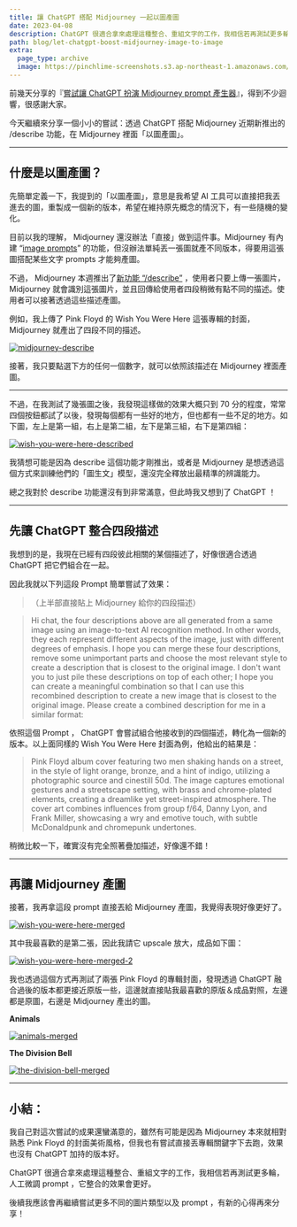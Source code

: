 ```yaml
---
title: 讓 ChatGPT 搭配 Midjourney 一起以圖產圖
date: 2023-04-08
description: ChatGPT 很適合拿來處理這種整合、重組文字的工作，我相信若再測試更多輪，人工微調 prompt ，它整合的效果會更好。
path: blog/let-chatgpt-boost-midjourney-image-to-image
extra:
  page_type: archive
  image: https://pinchlime-screenshots.s3.ap-northeast-1.amazonaws.com/animals-merged_ipmegk.webp
---
```


前幾天分享的『[嘗試讓 ChatGPT 扮演 Midjourney prompt 產生器](@/archive/let-chatgpt-act-as-a-midjourney-prompt-generator.md)』，得到不少迴響，很感謝大家。

今天繼續來分享一個小小的嘗試：透過 ChatGPT 搭配 Midjourney 近期新推出的 /describe 功能，在 Midjourney 裡面「以圖產圖」。

<!-- more -->

---

## 什麼是以圖產圖？

先簡單定義一下，我提到的「以圖產圖」，意思是我希望 AI 工具可以直接把我丟進去的圖，重製成一個新的版本，希望在維持原先概念的情況下，有一些隨機的變化。

目前以我的理解， Midjourney 還沒辦法「直接」做到這件事。Midjourney 有內建 “[image prompts](https://docs.midjourney.com/docs/image-prompts)” 的功能，但沒辦法單純丟一張圖就產不同版本，得要用這張圖搭配某些文字 prompts 才能夠產圖。

不過， Midjourney 本週推出了[新功能 “/describe”](https://twitter.com/midjourney/status/1643053450501169157) ，使用者只要上傳一張圖片，Midjourney 就會識別這張圖片，並且回傳給使用者四段稍微有點不同的描述。使用者可以接著透過這些描述產圖。

例如，我上傳了 Pink Floyd 的 Wish You Were Here 這張專輯的封面， Midjourney 就產出了四段不同的描述。

<a href="https://pinchlime-screenshots.s3.ap-northeast-1.amazonaws.com/midjourney-describe_cPiMn2.webp" data-fancybox data-caption="midjourney-describe">
  <img src="https://pinchlime-screenshots.s3.ap-northeast-1.amazonaws.com/midjourney-describe_cPiMn2.webp" loading="lazy" alt="midjourney-describe" align="center" />
</a>
<br>

接著，我只要點選下方的任何一個數字，就可以依照該描述在 Midjourney 裡面產圖。

---

不過，在我測試了幾張圖之後，我發現這樣做的效果大概只到 70 分的程度，常常四個按鈕都試了以後，發現每個都有一些好的地方，但也都有一些不足的地方。如下圖，左上是第一組，右上是第二組，左下是第三組，右下是第四組：

<a href="https://pinchlime-screenshots.s3.ap-northeast-1.amazonaws.com/wish-you-were-here-described_a2fW7q.webp" data-fancybox data-caption="wish-you-were-here-described">
  <img src="https://pinchlime-screenshots.s3.ap-northeast-1.amazonaws.com/wish-you-were-here-described_a2fW7q.webp" loading="lazy" alt="wish-you-were-here-described" align="center" />
</a>
<br>

我猜想可能是因為 describe 這個功能才剛推出，或者是 Midjourney 是想透過這個方式來訓練他們的「圖生文」模型，還沒完全釋放出最精準的辨識能力。

總之我對於 describe 功能還沒有到非常滿意，但此時我又想到了 ChatGPT ！

---

## 先讓 ChatGPT 整合四段描述

我想到的是，我現在已經有四段彼此相關的某個描述了，好像很適合透過 ChatGPT 把它們組合在一起。

因此我就以下列這段 Prompt 簡單嘗試了效果：

>（上半部直接貼上 Midjourney 給你的四段描述）

> Hi chat, the four descriptions above are all generated from a same image using an image-to-text AI recognition method. In other words, they each represent different aspects of the image, just with different degrees of emphasis. I hope you can merge these four descriptions, remove some unimportant parts and choose the most relevant style to create a description that is closest to the original image. I don't want you to just pile these descriptions on top of each other; I hope you can create a meaningful combination so that I can use this recombined description to create a new image that is closest to the original image. Please create a combined description for me in a similar format:


依照這個 Prompt ， ChatGPT 會嘗試組合他接收到的四個描述，轉化為一個新的版本。以上面同樣的 Wish You Were Here 封面為例，他給出的結果是：

> Pink Floyd album cover featuring two men shaking hands on a street, in the style of light orange, bronze, and a hint of indigo, utilizing a photographic source and cinestill 50d. The image captures emotional gestures and a streetscape setting, with brass and chrome-plated elements, creating a dreamlike yet street-inspired atmosphere. The cover art combines influences from group f/64, Danny Lyon, and Frank Miller, showcasing a wry and emotive touch, with subtle McDonaldpunk and chromepunk undertones.

稍微比較一下，確實沒有完全照著疊加描述，好像還不錯！

---

## 再讓 Midjourney 產圖

接著，我再拿這段 prompt 直接丟給 Midjourney 產圖，我覺得表現好像更好了。


<a href="https://pinchlime-screenshots.s3.ap-northeast-1.amazonaws.com/wish-you-were-here-merged_TadvUO.webp" data-fancybox data-caption="wish-you-were-here-merged">
  <img src="https://pinchlime-screenshots.s3.ap-northeast-1.amazonaws.com/wish-you-were-here-merged_TadvUO.webp" loading="lazy" alt="wish-you-were-here-merged" align="center" />
</a>
<br>

其中我最喜歡的是第二張，因此我請它 upscale 放大，成品如下圖：

<a href="https://pinchlime-screenshots.s3.ap-northeast-1.amazonaws.com/PJ_Wu_Pink_Floyd_album_cover_featuring_two_men_shaking_hands_on_414bad5a-0522-412e-a673-e11a8df9804b_YgHhwa.webp" data-fancybox data-caption="wish-you-were-here-merged-2">
  <img src="https://pinchlime-screenshots.s3.ap-northeast-1.amazonaws.com/PJ_Wu_Pink_Floyd_album_cover_featuring_two_men_shaking_hands_on_414bad5a-0522-412e-a673-e11a8df9804b_YgHhwa.webp" loading="lazy" alt="wish-you-were-here-merged-2" align="center" />
</a>
<br>

我也透過這個方式再測試了兩張 Pink Floyd 的專輯封面，發現透過 ChatGPT 融合過後的版本都更接近原版一些，這邊就直接貼我最喜歡的原版＆成品對照，左邊都是原圖，右邊是 Midjourney 產出的圖。

**Animals**

<a href="https://pinchlime-screenshots.s3.ap-northeast-1.amazonaws.com/animals-merged_ipmegk.webp" data-fancybox data-caption="animals-merged">
  <img src="https://pinchlime-screenshots.s3.ap-northeast-1.amazonaws.com/animals-merged_ipmegk.webp" loading="lazy" alt="animals-merged" align="center" />
</a>
<br>

**The Division Bell**

<a href="https://pinchlime-screenshots.s3.ap-northeast-1.amazonaws.com/the-division-bell-merged_eMU3bu.webp" data-fancybox data-caption="the-division-bell-merged">
  <img src="https://pinchlime-screenshots.s3.ap-northeast-1.amazonaws.com/the-division-bell-merged_eMU3bu.webp" loading="lazy" alt="the-division-bell-merged" align="center" />
</a>
<br>

---

## 小結：

我自己對這次嘗試的成果還蠻滿意的，雖然有可能是因為 Midjourney 本來就相對熟悉 Pink Floyd 的封面美術風格，但我也有嘗試直接丟專輯關鍵字下去跑，效果也沒有 ChatGPT 加持的版本好。

ChatGPT 很適合拿來處理這種整合、重組文字的工作，我相信若再測試更多輪，人工微調 prompt ，它整合的效果會更好。

後續我應該會再繼續嘗試更多不同的圖片類型以及 prompt ，有新的心得再來分享！